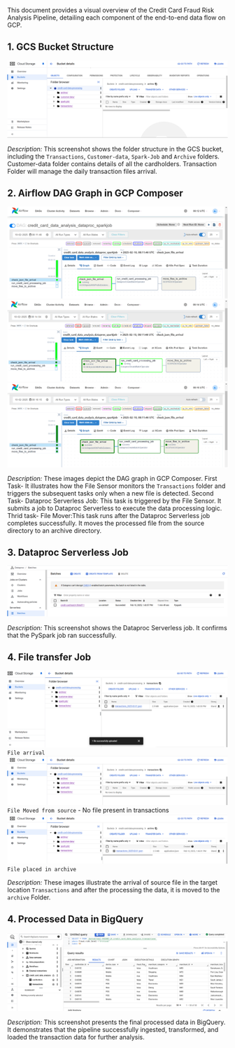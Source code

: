 This document provides a visual overview of the Credit Card Fraud Risk Analysis Pipeline, detailing each component of the end-to-end data flow on GCP.

## 1. GCS Bucket Structure

![GCS Bucket Structure](images/bucket_structure.png)

*Description:* This screenshot shows the folder structure in the GCS bucket, including the `Transactions`, `Customer-data`, `Spark-Job` and `Archive` folders. Customer-data folder contains details of all the cardholders. Transaction Folder will manage the daily transaction files arrival.

## 2. Airflow DAG Graph in GCP Composer

![Airflow DAG Initialized](images/Airflow_Dag_initialized.png)
![Airflow DAG successfully executes first task and moves to second](images/Airflow_DAG_task_2.png)
![Airflow DAG successfull](images/DAG_success.png)


*Description:* These images depict the DAG graph in GCP Composer. 
First Task- It illustrates how the File Sensor monitors the `Transactions` folder and triggers the subsequent tasks only when a new file is detected.
Second Task- Dataproc Serverless Job: This task is triggered by the File Sensor. It submits a job to Dataproc Serverless to execute the data processing logic.
Thrid task- File Mover:This task runs after the Dataproc Serverless job completes successfully.
It moves the processed file from the source directory to an archive directory.

## 3. Dataproc Serverless Job

![Dataproc Job](images/dataproc_serverless.png)

*Description:* This screenshot shows the Dataproc Serverless job. It confirms that the PySpark job ran successfully.

## 4. File transfer Job
![File Movement from source to archive](images/Transaction_file_uploaded.png)
`File arrival`
![File Movement from source to archive](images/file_moved_from_source.png)
`File Moved from source` - No file present in transactions
![File Movement from source to archive](images/file_placed_in_archive.png)
`File placed in archive`

*Description:* These images illustrate the arrival of source file in the target location `Transactions` and after the processing the data, it is moved to the `archive` Folder.

## 4. Processed Data in BigQuery

![BigQuery Data](images/BQ_transaction_table.png)

*Description:* This screenshot presents the final processed data in BigQuery. It demonstrates that the pipeline successfully ingested, transformed, and loaded the transaction data for further analysis.
